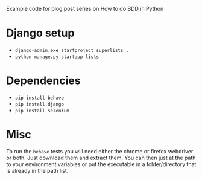 Example code for blog post series on How to do BDD in Python

# Django setup
- `django-admin.exe startproject superlists .`
- `python manage.py startapp lists`

# Dependencies
- `pip install behave`
- `pip install django`
- `pip install selenium`

# Misc
To run the `behave` tests you will need either the chrome or firefox webdriver or both. Just download them 
and extract them. You can then just at the path to your environment variables or put the executable in 
a folder/directory that is already in the path list.